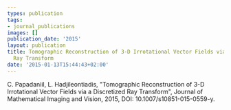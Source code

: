 ```yaml
---
types: publication
tags:
- journal_publications
images: []
publication_date: '2015'
layout: publication
title: Tomographic Reconstruction of 3-D Irrotational Vector Fields via a Discretized
  Ray Transform
date: '2015-01-13T15:44:43+02:00'
---
```

<p>C. Papadaniil, L. Hadjileontiadis, "Tomographic Reconstruction of 3-D Irrotational Vector Fields via a Discretized Ray Transform", Journal of Mathematical Imaging and Vision, 2015, DOI: 10.1007/s10851-015-0559-y.</p>
